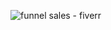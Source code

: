 ![funnel sales - fiverr](https://github.com/cacique10/funnel-sales-powerbi/assets/8041016/749a4bbb-7951-4e4d-b9fe-ea527dd9e428)
